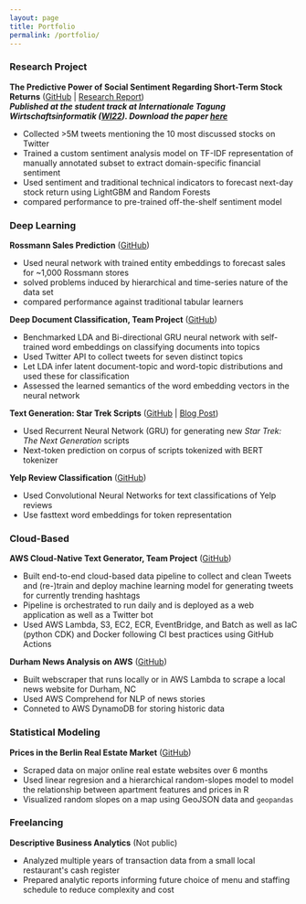 ```yaml
---
layout: page
title: Portfolio
permalink: /portfolio/
---
```


### Research Project
**The Predictive Power of Social Sentiment Regarding Short-Term Stock Returns** ([GitHub](https://github.com/moritzwilksch/SocialMediaBusinessAnalytics) | [Research Report](https://github.com/moritzwilksch/SocialMediaBusinessAnalytics/raw/main/SMRP_Report_Submission.pdf))  
***Published at the student track at Internationale Tagung Wirtschaftsinformatik ([WI22](https://wi22.de)). Download the paper [here](https://aisel.aisnet.org/wi2022/student_track/student_track/38/)***
- Collected >5M tweets mentioning the 10 most discussed stocks on Twitter
- Trained a custom sentiment analysis model on TF-IDF representation of manually annotated subset to extract domain-specific financial sentiment
- Used sentiment and traditional technical indicators to forecast next-day stock return using LightGBM and Random Forests
- compared performance to pre-trained off-the-shelf sentiment model

### Deep Learning
**Rossmann Sales Prediction** ([GitHub](https://github.com/moritzwilksch/RossmannSalesPrediction))
- Used neural network with trained entity embeddings to forecast sales for ~1,000 Rossmann stores
- solved problems induced by hierarchical and time-series nature of the data set
- compared performance against traditional tabular learners

**Deep Document Classification, Team Project** ([GitHub](https://github.com/dai-anna/Duke-NLP-FinalProject))
- Benchmarked LDA and Bi-directional GRU neural network with self-trained word embeddings on classifying documents into topics
- Used Twitter API to collect tweets for seven distinct topics
- Let LDA infer latent document-topic and word-topic distributions and used these for classification
- Assessed the learned semantics of the word embedding vectors in the neural network

**Text Generation: Star Trek Scripts** ([GitHub](https://github.com/moritzwilksch/StarTrekWriter) | [Blog Post](https://moritzwilksch.github.io/2022/01/14/star-trek-text-generation.html))
- Used Recurrent Neural Network (GRU) for generating new *Star Trek: The Next Generation* scripts
- Next-token prediction on corpus of scripts tokenized with BERT tokenizer

**Yelp Review Classification** ([GitHub](https://github.com/moritzwilksch/DL_Project_Yelp))
- Used Convolutional Neural Networks for text classifications of Yelp reviews
- Use fasttext word embeddings for token representation

### Cloud-Based
**AWS Cloud-Native Text Generator, Team Project** ([GitHub](https://github.com/dai-anna/AWSCloud-TweetGenerator))
- Built end-to-end cloud-based data pipeline to collect and clean Tweets and (re-)train and deploy machine learning model for generating tweets for currently trending hashtags
- Pipeline is orchestrated to run daily and is deployed as a web application as well as a Twitter bot
- Used AWS Lambda, S3, EC2, ECR, EventBridge, and Batch as well as IaC (python CDK) and Docker following CI best practices using GitHub Actions

**Durham News Analysis on AWS** ([GitHub](https://github.com/moritzwilksch/AWS-DurhamNewsAnalysis))
- Built webscraper that runs locally or in AWS Lambda to scrape a local news website for Durham, NC
- Used AWS Comprehend for NLP of news stories
- Conneted to AWS DynamoDB for storing historic data

### Statistical Modeling
**Prices in the Berlin Real Estate Market** ([GitHub](https://github.com/moritzwilksch/BerlinRealEstatePrices))
- Scraped data on major online real estate websites over 6 months
- Used linear regresion and a hierarchical random-slopes model to model the relationship between apartment features and prices in R
- Visualized random slopes on a map using GeoJSON data and `geopandas`

### Freelancing
**Descriptive Business Analytics** (Not public)
- Analyzed multiple years of transaction data from a small local restaurant's cash register
- Prepared analytic reports informing future choice of menu and staffing schedule to reduce complexity and cost
